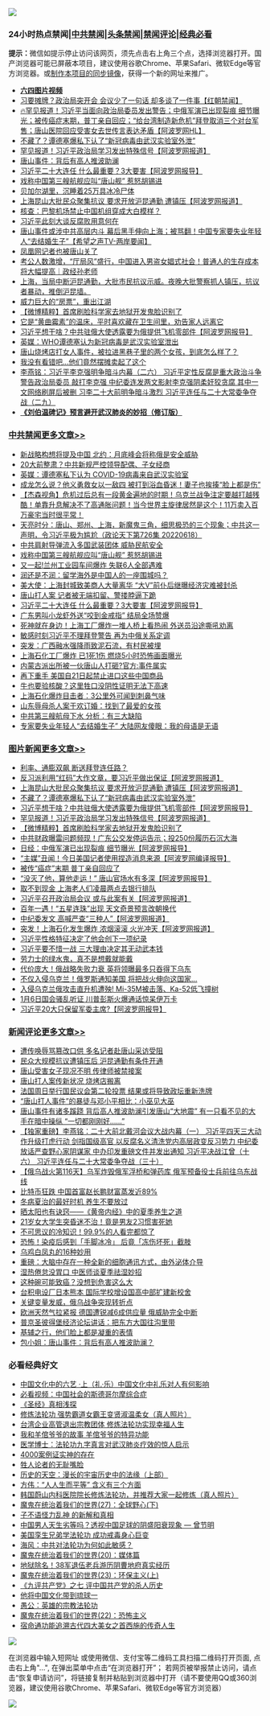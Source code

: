 ![](https://raw.githubusercontent.com/jsvpn/jsproxy/dev/64photo/fqnews-qr.jpg)

<div id="tt">
<h3>24小时热点禁闻|<a href="#%E4%B8%AD%E5%85%B1%E7%A6%81%E9%97%BB%E6%9B%B4%E5%A4%9A%E6%96%87%E7%AB%A0">中共禁闻</a>|<a href="#%E5%9B%BE%E7%89%87%E6%96%B0%E9%97%BB%E6%9B%B4%E5%A4%9A%E6%96%87%E7%AB%A0">头条禁闻</a>|<a href="#%E6%96%B0%E9%97%BB%E8%AF%84%E8%AE%BA%E6%9B%B4%E5%A4%9A%E6%96%87%E7%AB%A0">禁闻评论|<a href="#%E5%BF%85%E7%9C%8B%E7%BB%8F%E5%85%B8%E5%A5%BD%E6%96%87">经典必看</a></h3>
<div><b>提示：</b>微信如提示停止访问该网页，须先点击右上角三个点，选择浏览器打开。国产浏览器可能已屏蔽本项目，建议使用谷歌Chrome、苹果Safari、微软Edge等官方浏览器。或<a href="%E5%88%B6%E4%BD%9Cgit%E7%A6%81%E9%97%BB%E9%95%9C%E5%83%8F.md">制作本项目的同步镜像</a>，获得一个新的网址来推广。</div>
<ul>
<li><b><a href="http://d2.v2rss.gq/64.mp4" target="_blank">六四图片视频</a></b></li>
<li><a href="/bannedvideo/20220619/1747414.md">习要摊牌？政治局突开会 会议少了一句话 却多谈了一件事【红朝禁闻】</a></li>
<li><a href="/bannedvideo/20220619/1747444.md">🔥罕见报道！习近平当面向政治局委员发出警告；中俄军演已出现裂痕 细节曝光；被传癌症末期，普丁亲自回应；“给台湾制造新危机”拜登取消三个对台军售；唐山医院回应受害女去世传言表达矛盾【阿波罗网HL】</a></li>
<li><a href="/topimagenews/20220619/1747585.md">不藏了？谭德塞爆私下认了“新冠病毒由武汉实验室外泄”</a></li>
<li><a href="/topimagenews/20220619/1747565.md">罕见报道！习近平政治局学习发出特殊信号【阿波罗网报道】</a></li>
<li><a href="/cnnews/20220619/1747499.md">唐山事件：背后有高人推波助澜</a></li>
<li><a href="/cbnews/20220619/1747424.md">习近平二十大连任 什么最重要？3大要害【阿波罗网报导】</a></li>
<li><a href="/cbnews/20220619/1747490.md">戏称中国第三艘航舰应叫“唐山舰” 惹怒胡锡进</a></li>
<li><a href="/lifebaike/20220619/1747635.md">贝加尔湖里，沉睡着25万具冰冷尸体</a></li>
<li><a href="/topimagenews/20220619/1747597.md">上海昆山大批民众聚集抗议 要求开放沪昆通勤 遭镇压【阿波罗网报道】</a></li>
<li><a href="/cnnews/20220619/1747586.md">核查：巴黎机场禁止中国机组穿成大白模样？</a></li>
<li><a href="/headline/20220619/1747445.md">习近平此刻大谈反腐败用意何在</a></li>
<li><a href="/bannedvideo/20220619/1747648.md">唐山事件或涉中共高层内斗 幕后黑手伸向上海；被骂翻！中国专家要失业年轻人“去结婚生子”【希望之声TV-两岸要闻】</a></li>
<li><a href="/cnnews/20220619/1747500.md">凤凰网记者也被唐山关了</a></li>
<li><a href="/bannedvideo/20220619/1747627.md">考公人数激增，“厅局风”盛行，中国进入男盗女娼式社会！普通人的生存成本将大幅提高｜政经孙老师</a></li>
<li><a href="/bannedvideo/20220619/1747521.md">上海，当局中断沪昆通勤，大批市民抗议示威。夜晚大批警察抓人镇压，抗议者暴动，推倒沪昆墙。</a></li>
<li><a href="/cnnews/20220619/1747630.md">威力巨大的“房票”，重出江湖</a></li>
<li><a href="/topimagenews/20220619/1747543.md">【微博精粹】首席刷脸科学家去地狱开发鬼脸识别了</a></li>
<li><a href="/health/20220619/1747610.md">它是“黄曲霉素”的温床，平时喜欢藏在卫生间里，劝告家人远离它</a></li>
<li><a href="/topimagenews/20220619/1747570.md">习近平想干啥？中共驻俄大使透露要为俄提供飞机零部件【阿波罗网报导】</a></li>
<li><a href="/headline/20220619/1747652.md">英媒：WHO谭德塞认为新冠病毒是武汉实验室泄出</a></li>
<li><a href="/bannedvideo/20220619/1747481.md">唐山烧烤店打女人事件，被拉进黑巷子里的两个女孩，到底怎么样了？</a></li>
<li><a href="/cnnews/20220619/1747631.md">我没有看错吧…他们竟然摆摊卖起了这个</a></li>
<li><a href="/comments/20220619/1747422.md">李燕铭：习近平李克强明争暗斗内幕（二六） 习近平定性反腐是重大政治斗争 警告政治局委员 敲打李克强 中纪委连发两文影射李克强阴柔奸狡贪腐 其中一文网络刷屏后被删 习李二十大前明争暗斗激烈 习近平连任与二十大常委争夺战（二九）</a></li>
<li><b><a href="/comments/20200207/1272816.md" target="_blank">《刘伯温碑记》预言避开武汉肺炎的妙招（修订版）</a></b></li>
</ul>
</div>

<div class="catlist">
<h3><a href="/cbnews/" target="_blank">中共禁闻</a><span><a href="/cbnews/" target="_blank" rel="nofollow">更多文章>></a></span></h3>
<ul>
<li><a href="/cbnews/20220620/1747729.md" target="_blank">新战略构想将提及中国 北约：月底峰会将称俄是安全威胁</a></li>
<li><a href="/cbnews/20220620/1747718.md" target="_blank">20大前整肃？中共新规严控领导配偶、子女经商</a></li>
<li><a href="/cbnews/20220620/1747699.md" target="_blank">英媒：谭德塞私下认为 COVID-19病毒来自武汉实验室</a></li>
<li><a href="/cbnews/20220619/1747680.md" target="_blank">成龙怎么说？他义勇救女以一敌四 被打到浴血昏迷！妻子也挨揍“脸上都是伤”</a></li>
<li><a href="/comments/20220619/1747554.md" target="_blank">【杰森视角】危机过后总有一段黄金遍地的时期！乌克兰战争注定要越打越残酷！单靠升息解决不了高通胀问题！当今世界主旋律居然是这个！11万卖入百万豪宅当时很平常！</a></li>
<li><a href="/cbnews/20220619/1747542.md" target="_blank">天亮时分：唐山、郑州、上海，新魔鬼三角，细思极恐的三个现象；中共这一声明，令习近平极为尴尬（政论天下第726集 20220618）</a></li>
<li><a href="/cbnews/20220619/1747491.md" target="_blank">中共肩射导弹流入多国武装团体 威胁民航安全</a></li>
<li><a href="/cbnews/20220619/1747490.md" target="_blank">戏称中国第三艘航舰应叫“唐山舰” 惹怒胡锡进</a></li>
<li><a href="/cbnews/20220619/1747489.md" target="_blank">又一起!兰州工业园车间爆炸 失联6人全部遇难</a></li>
<li><a href="/cbnews/20220619/1747447.md" target="_blank">润还是不润：留学海外是中国人的一座围城吗？</a></li>
<li><a href="/cbnews/20220619/1747430.md" target="_blank">美大使：上海封城致美商人大量离华 “大V”前仆后继曝经济灾难被封杀</a></li>
<li><a href="/cbnews/20220619/1747429.md" target="_blank">唐山打人案 记者被无端扣留、警搂脖逼下跪</a></li>
<li><a href="/cbnews/20220619/1747424.md" target="_blank">习近平二十大连任 什么最重要？3大要害【阿波罗网报导】</a></li>
<li><a href="/cbnews/20220619/1747399.md" target="_blank">广东男叫小龙虾外送“咬到金戒指” 结局全场赞爆</a></li>
<li><a href="/cbnews/20220619/1747387.md" target="_blank">死神就在身边！上海工厂爆炸一堆人桥上看热闹 外送员沿途嘶吼劝离</a></li>
<li><a href="/cbnews/20220618/1747267.md" target="_blank">敏感时刻习近平不理拜登警告 再为中俄关系定调</a></li>
<li><a href="/cbnews/20220618/1747264.md" target="_blank">突发：广西融水强降雨致泥石流，有村民被埋</a></li>
<li><a href="/cbnews/20220618/1747256.md" target="_blank">上海石化工厂爆炸 已1死1伤 燃烧5小时恐怖画面曝光</a></li>
<li><a href="/cbnews/20220618/1747248.md" target="_blank">内蒙古派出所被一伙唐山人打砸?官方:事件属实</a></li>
<li><a href="/cbnews/20220618/1747240.md" target="_blank">再下重手 美国自21日起禁止进口这些中国商品</a></li>
<li><a href="/cbnews/20220618/1747239.md" target="_blank">牛也要验核酸？这里牲口没阴性证明无法下高速</a></li>
<li><a href="/cbnews/20220618/1747238.md" target="_blank">上海石化爆炸目击者：3公里外可闻到刺鼻气味</a></li>
<li><a href="/cbnews/20220618/1747237.md" target="_blank">山东辱母杀人案于欢订婚：找到了最爱的女孩</a></li>
<li><a href="/cbnews/20220618/1747033.md" target="_blank">中共第三艘航母下水 分析：有三大缺陷</a></li>
<li><a href="/cbnews/20220617/1746979.md" target="_blank">专家要失业年轻人“去结婚生子” 大陆网友傻眼：我的母语是无语</a></li>

</ul>
</div>
<div class="catlist">
<h3><a href="/topimagenews/" target="_blank">图片新闻</a><span><a href="/topimagenews/" target="_blank" rel="nofollow">更多文章>></a></span></h3>
<ul>
<li><a href="/topimagenews/20220619/1747693.md" target="_blank">利率、通膨双飙 断送拜登连任路？</a></li>
<li><a href="/topimagenews/20220619/1747679.md" target="_blank">反习派利用“红码”大作文章，要习近平做出保证【阿波罗网报道】</a></li>
<li><a href="/topimagenews/20220619/1747597.md" target="_blank">上海昆山大批民众聚集抗议 要求开放沪昆通勤 遭镇压【阿波罗网报道】</a></li>
<li><a href="/topimagenews/20220619/1747585.md" target="_blank">不藏了？谭德塞爆私下认了“新冠病毒由武汉实验室外泄”</a></li>
<li><a href="/topimagenews/20220619/1747570.md" target="_blank">习近平想干啥？中共驻俄大使透露要为俄提供飞机零部件【阿波罗网报导】</a></li>
<li><a href="/topimagenews/20220619/1747565.md" target="_blank">罕见报道！习近平政治局学习发出特殊信号【阿波罗网报道】</a></li>
<li><a href="/topimagenews/20220619/1747543.md" target="_blank">【微博精粹】首席刷脸科学家去地狱开发鬼脸识别了</a></li>
<li><a href="/topimagenews/20220618/1747335.md" target="_blank">中共财政曝雷问题频现！广东公交发停运告示；投250份履历石沉大海</a></li>
<li><a href="/topimagenews/20220618/1747247.md" target="_blank">日经：中俄军演已出现裂痕 细节曝光【阿波罗网报导】</a></li>
<li><a href="/topimagenews/20220618/1747236.md" target="_blank">“主媒”丑闻！今日美国记者使用捏造消息来源【阿波罗网编译报导】</a></li>
<li><a href="/topimagenews/20220618/1747228.md" target="_blank">被传“癌症”末期 普丁亲自回应了</a></li>
<li><a href="/topimagenews/20220618/1747227.md" target="_blank">“没灭了他，算他走运！” 唐山官场水有多深【阿波罗网报导】</a></li>
<li><a href="/topimagenews/20220618/1747219.md" target="_blank">取不到现金 上海老人们凌晨两点去银行排队</a></li>
<li><a href="/topimagenews/20220618/1747199.md" target="_blank">习近平召开政治局会议 或与此案有关【阿波罗网报道】</a></li>
<li><a href="/topimagenews/20220618/1747183.md" target="_blank">百年一遇！“五星连珠”出现 天文奇景预言改朝换代</a></li>
<li><a href="/topimagenews/20220618/1747182.md" target="_blank">中纪委发文 高喊严查“三种人”【阿波罗网报道】</a></li>
<li><a href="/topimagenews/20220618/1747137.md" target="_blank">突发！上海石化发生爆炸 浓烟滚滚 火光冲天【阿波罗网报道】</a></li>
<li><a href="/topimagenews/20220618/1747069.md" target="_blank">习近平性格特征决定了他会创下一项纪录</a></li>
<li><a href="/topimagenews/20220618/1747057.md" target="_blank">习近平要不惜一战 三大理由决定其无动武本钱</a></li>
<li><a href="/topimagenews/20220618/1747056.md" target="_blank">劳力士的绿水鬼，真不是想戴就能戴</a></li>
<li><a href="/topimagenews/20220617/1746854.md" target="_blank">代价庞大！俄战略失败力衰 英将领曝最多只吞得下乌东</a></li>
<li><a href="/topimagenews/20220617/1746830.md" target="_blank">不仅入侵乌克兰！俄罗斯通知美国 将把战火伸向这国家…</a></li>
<li><a href="/topimagenews/20220617/1746815.md" target="_blank">入侵乌克兰俄攻击直升机遭殃! Mi-35M被击落、Ka-52低飞撞树</a></li>
<li><a href="/topimagenews/20220617/1746774.md" target="_blank">1月6日国会骚乱听证 川普彭斯火爆通话惊呆伊万卡</a></li>
<li><a href="/topimagenews/20220617/1746773.md" target="_blank">习近平20大只保留军委主席?【阿波罗网报导】</a></li>

</ul>
</div>
<div class="catlist">
<h3><a href="/comments/" target="_blank">新闻评论</a><span><a href="/comments/" target="_blank" rel="nofollow">更多文章>></a></span></h3>
<ul>
<li><a href="/comments/20220620/1747735.md" target="_blank">遭传唤辱骂篡改口供 多名记者赴唐山采访受阻</a></li>
<li><a href="/comments/20220620/1747734.md" target="_blank">民众大规模抗议遭镇压后 沪昆通勤有条件开通</a></li>
<li><a href="/comments/20220620/1747733.md" target="_blank">唐山受害女子现况不明 传律师被禁接案</a></li>
<li><a href="/comments/20220620/1747732.md" target="_blank">唐山打人案传新状况 烧烤店搬离</a></li>
<li><a href="/comments/20220620/1747731.md" target="_blank">法国周日举行国民议会第二轮投票 结果或将导致政坛重新洗牌</a></li>
<li><a href="/comments/20220620/1747730.md" target="_blank">“唐山打人事件”的暴徒与邓小平相比：小巫见大巫</a></li>
<li><a href="/comments/20220620/1747727.md" target="_blank">唐山事件有诸多蹊跷 背后高人推波助澜引发唐山“大地震” 有一只看不见的大手在暗中操纵 “一切都刚刚好……”</a></li>
<li><a href="/comments/20220620/1747714.md" target="_blank">【独家重磅】李燕铭：二十大前北戴河会议大战内幕（一） 习近平四天三大动作升级打虎行动 剑指国级高官 以反腐名义清洗党内高层政变反习势力 中纪委放话严查野心家阴谋家 中办印发重磅文件并发出通知 习近平决战江曾（十六） 习近平连任与二十大常委争夺战（三十）</a></li>
<li><a href="/comments/20220619/1747670.md" target="_blank">【俄乌战火第116天】乌军炸毁俄军浮桥和弹药库 俄军预备役士兵前往乌东战线</a></li>
<li><a href="/comments/20220619/1747669.md" target="_blank">比特币狂跌 中国首富赵长鹏财富蒸发近89%</a></li>
<li><a href="/comments/20220619/1747649.md" target="_blank">冬病夏治的最好时机 养生不要放过</a></li>
<li><a href="/comments/20220619/1747647.md" target="_blank">晒太阳也有诀窍——《黄帝内经》中的夏季养生之道</a></li>
<li><a href="/comments/20220619/1747646.md" target="_blank">21岁女大学生突昏迷不治！竟是男友2习惯害死她</a></li>
<li><a href="/comments/20220619/1747645.md" target="_blank">不可思议的冷知识！99.9%的人看完都惊了</a></li>
<li><a href="/comments/20220619/1747644.md" target="_blank">恐怖！染疫后感到「手脚冰冷」 后竟「冻伤坏死」截肢</a></li>
<li><a href="/comments/20220619/1747643.md" target="_blank">乌鸡白凤丸的16种妙用</a></li>
<li><a href="/comments/20220619/1747642.md" target="_blank">重磅：大脑中存在一种全新的细胞通讯方式，由外泌体介导</a></li>
<li><a href="/comments/20220619/1747641.md" target="_blank">湿热倦怠没胃口 中医师谈夏季祛湿妙招</a></li>
<li><a href="/comments/20220619/1747640.md" target="_blank">这种碗可能致癌？没想到危害这么大</a></li>
<li><a href="/comments/20220619/1747619.md" target="_blank">台积电设厂日本熊本 国际学校增设国高中部扩建新校舍</a></li>
<li><a href="/comments/20220619/1747591.md" target="_blank">关键变量发威，俄乌战争突现转折点</a></li>
<li><a href="/comments/20220619/1747589.md" target="_blank">欧洲天然气拉紧报 德国遭锐减6成供应量 俄威胁完全中断</a></li>
<li><a href="/comments/20220619/1747572.md" target="_blank">普京圣彼得堡经济论坛讲话：把东方大国往沟里带</a></li>
<li><a href="/comments/20220619/1747571.md" target="_blank">基辅之行，他们脸上都是凝重的表情</a></li>
<li><a href="/comments/20220619/1747569.md" target="_blank">包小姐：唐山事件：背后有高人推波助澜？</a></li>

</ul>
</div>

<div class="catlist">
<h3>必看经典好文</h3>
<ul>
<li><a href="/comments/20220611/1744476.md" target="_blank">中国文化中的六艺 ·上（礼·乐）中国文化中礼乐对人有何影响</a></li>
<li><a href="/comments/20200806/1375443.md" target="_blank">必看视频：中国社会的斯德哥尔摩综合症</a></li>
<li><a href="/tculture/20201113/1430493.md" target="_blank">《圣经》真相浅探</a></li>
<li><a href="/cbnews/20211127/1658400.md" target="_blank">修炼法轮功 强势霸道女霸王变贤淑温柔女（真人照片）</a></li>
<li><a href="/comments/20200528/1335859.md" target="_blank">台湾企业高管退出宗教团体 修炼法轮功实现幸福人生</a></li>
<li><a href="/tculture/20200917/1398046.md" target="_blank">我和羊倌爷爷的故事 羊倌爷爷的特异功能</a></li>
<li><a href="/comments/20200820/1382989.md" target="_blank">医学博士：法轮功九字真言对武汉肺炎疗效的惊人启示</a></li>
<li><a href="/lifebaike/20201113/1430218.md" target="_blank">4000案例证实神的存在</a></li>
<li><a href="/comments/20200606/783250.md" target="_blank">牲人论者的无耻嘴脸</a></li>
<li><a href="/tculture/20121025/73065.md" target="_blank">历史的天空：漫长的宇宙历史中的法缘（上部）</a></li>
<li><a href="/comments/20200720/1363377.md" target="_blank">方伟：“人人生而平等” 含义有三个方面</a></li>
<li><a href="/comments/20211216/1666206.md" target="_blank">韩国蔚山内科医院院长修炼法轮功，并推荐大家一起修炼（真人照片）</a></li>
<li><a href="/comments/20181224/1052333.md" target="_blank">魔鬼在统治着我们的世界(27)：全球野心(下)</a></li>
<li><a href="/comments/20190427/1119935.md" target="_blank">子不语怪力乱神 的新解和真相</a></li>
<li><a href="/comments/20220208/1689146.md" target="_blank">中国男人天生劣等吗？透视中国足球的阴盛阳衰现象 — 曾节明</a></li>
<li><a href="/comments/20210509/1542373.md" target="_blank">美国孪生兄弟学法轮功 成功戒毒身心巨变</a></li>
<li><a href="/comments/20191218/1228234.md" target="_blank">海风：中共对法轮功为何如此敏感？</a></li>
<li><a href="/comments/20180725/976787.md" target="_blank">魔鬼在统治着我们的世界(20)：媒体篇</a></li>
<li><a href="/cbnews/20200531/1337381.md" target="_blank">地狱除名！38军退伍老兵游历阴曹地府真实经历</a></li>
<li><a href="/ssgc/20180904/993719.md" target="_blank">魔鬼在统治着我们的世界(23)：环保主义(上)</a></li>
<li><a href="/bookonline/20131116/201048.md" target="_blank">《九评共产党》之七 评中国共产党的杀人历史</a></li>
<li><a href="/bannedvideo/20220425/1724098.md" target="_blank">他将中国文化带到琉球一</a></li>
<li><a href="/comments/20200313/1292991.md" target="_blank">愚公：英雄的宗教法轮功</a></li>
<li><a href="/comments/20180804/981524.md" target="_blank">魔鬼在统治着我们的世界(22)：恐怖主义</a></li>
<li><a href="/comments/20220105/1674810.md" target="_blank">宿命通功能追溯古代四大美女之首西施的传奇人生</a></li>

</ul>
</div>

![](https://raw.githubusercontent.com/jsvpn/jsproxy/dev/64photo/fqnews-qr.jpg)

在浏览器中输入短网址 或使用微信、支付宝等二维码工具扫描二维码打开页面, 点击右上角"...", 在弹出菜单中点击“在浏览器打开”； 若网页被举报禁止访问，请点击“恢复申请访问”，将链接复制并粘贴到浏览器中打开（请不要使用QQ或360浏览器，建议使用谷歌Chrome、苹果Safari、微软Edge等官方浏览器）

![](https://raw.githubusercontent.com/jsvpn/jsproxy/dev/64photo/wx.jpg)